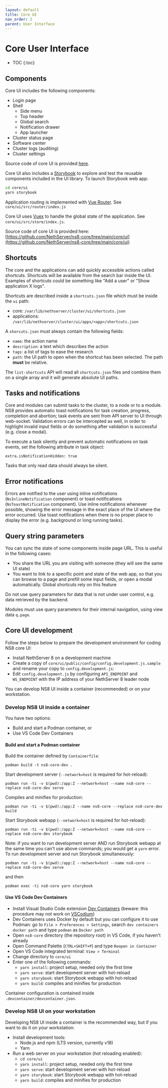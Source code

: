 ```yaml
---
layout: default
title: Core UI
nav_order: 2
parent: User Interface
---
```


# Core User Interface

* TOC
{:toc}

## Components

Core UI includes the following components:
- Login page
- Shell
  - Side menu
  - Top header
  - Global search
  - Notification drawer
  - App launcher
- Cluster status page
- Software center
- Cluster logs (auditing)
- Cluster settings

Source code of core UI is provided [here](https://github.com/NethServer/ns8-core/tree/main/core/ui).

Core UI also includes a [Storybook](https://storybook.js.org/) to explore and test the reusable components included in the UI library.
To launch Storybook web app:

```bash
cd core/ui
yarn storybook
```

Application routing is implemented with [Vue Router](https://router.vuejs.org/). See `core/ui/src/router/index.js`

Core UI uses [Vuex](https://vuex.vuejs.org/) to handle the global state of the application. See `core/ui/src/store/index.js`.

Source code of core UI is provided here: [https://github.com/NethServer/ns8-core/tree/main/core/ui](https://github.com/NethServer/ns8-core/tree/main/core/ui)

## Shortcuts

The core and the applications can add quickly accessible actions called shortcuts.
Shortcuts will be available from the search bar inside the UI.
Examples of shortcuts could be something like "Add a user" or "Show application X logs".

Shortcuts are described inside a `shortcuts.json` file which must be inside the `ui` path:
- core: `/var/lib/nethserver/cluster/ui/shortcuts.json`
- applications: `/var/lib/nethserver/cluster/ui/apps/<app>/shortcuts.json`

A `shorcuts.json` must always contain the following fields:
- `name`: the action name
- `description`: a text which describes the action
- `tags`: a list of tags to ease the research
- `path`: the UI path to open when the shortcut has been selected. The path **must** be relative.

The `list-shortcuts` API will read all `shortcuts.json` files and combine them on a single array and it will generate absolute UI paths.

## Tasks and notifications

Core and modules can submit tasks to the cluster, to a node or to a module.
NS8 provides automatic toast notifications for task creation, progress, completion and abortion; task events are sent from API server to UI through web-socket.
Validation errors can be intercepted as well, in order to highlight invalid input fields or do something after validation is successful (e.g. close a modal).

To execute a task silently and prevent automatic notifications on task events, set the following attribute in task object:

```
extra.isNotificationHidden: true
```

Tasks that only read data should always be silent.

## Error notifications

Errors are notified to the user using inline notifications (`NsInlineNotification` component) or toast notifications (`NsToastNotification` component). Use inline notifications whenever possible, showing the error message in the exact place of the UI where the error occurred. Use toast notifications when there is no proper place to display the error (e.g. background or long running tasks).

## Query string parameters

You can sync the state of some components inside page URL. This is useful in the following cases:

- You share the URL you are visiting with someone (they will see the same UI state)
- You want to link to a specific point and state of the web app, so that you can browse to a page and prefill some input fields, or open a modal automatically. Global shortcuts rely on this feature

Do not use query parameters for data that is not under user control, e.g. data retrieved by the backend.

Modules must use query parameters for their internal navigation, using view data `q.page`.

## Core UI development

Follow the steps below to prepare the development environment for coding NS8 core UI:

- Install NethServer 8 on a development machine
- Create a copy of `core/ui/public/config/config.development.js.sample` and rename your copy to `config.development.js`:
- Edit `config.development.js` by configuring `API_ENDPOINT` and `WS_ENDPOINT` with the IP address of your NethServer 8 leader node

You can develop NS8 UI inside a container (recommended) or on your workstation.

### Develop NS8 UI inside a container

You have two options:
- Build and start a Podman container, or
- Use VS Code Dev Containers

#### Build and start a Podman container

Build the container defined by `Containerfile`:

```
podman build -t ns8-core-dev .
```

Start development server (`--network=host` is required for hot-reload):
```
podman run -ti -v $(pwd):/app:Z --network=host --name ns8-core --replace ns8-core-dev serve
```

Compiles and minifies for production:
```
podman run -ti -v $(pwd):/app:Z --name ns8-core --replace ns8-core-dev build
```

Start Storybook webapp (`--network=host` is required for hot-reload):
```
podman run -ti -v $(pwd):/app:Z --network=host --name ns8-core --replace ns8-core-dev storybook
```

Note: if you want to run development server AND run Storybook webapp at the same time you can't use above commands; you would get a `yarn` error.
To run development server and run Storybook simultaneously:
```
podman run -ti -v $(pwd):/app:Z --network=host --name ns8-core --replace ns8-core-dev serve
```
and then
```
podman exec -ti ns8-core yarn storybook
```

#### Use VS Code Dev Containers

- Install Visual Studio Code extension [Dev Containers](https://marketplace.visualstudio.com/items?itemName=ms-vscode-remote.remote-containers) (beware: this procedure may not work on [VSCodium](https://vscodium.com/))
- Dev Containers uses Docker by default but you can configure it to use Podman: go to `File > Preferences > Settings`, search `dev containers docker path` and type `podman` as `Docker path`
- Open `ns8-core` directory (the repository root) in VS Code, if you haven't already
- Open Command Palette (`CTRL+SHIFT+P`) and type `Reopen in Container`
- Open VS Code integrated terminal: `View > Terminal`
- Change directory to `core/ui`
- Enter one of the following commands:
  - `yarn install`: project setup, needed only the first time
  - `yarn serve`: start development server with hot-reload
  - `yarn storybook`: start Storybook webapp with hot-reload
  - `yarn build`: compiles and minifies for production

Container configuration is contained inside `.devcontainer/devcontainer.json`.

### Develop NS8 UI on your workstation

Developing NS8 UI inside a container is the recommended way, but if you want to do it on your workstation:

- Install development tools:
  - Node.js and npm (LTS version, currently v18)
  - Yarn
- Run a web server on your workstation (hot reloading enabled):
  - `cd core/ui`
  - `yarn install`: project setup, needed only the first time
  - `yarn serve`: start development server with hot-reload
  - `yarn storybook`: start Storybook webapp with hot-reload
  - `yarn build`: compiles and minifies for production
